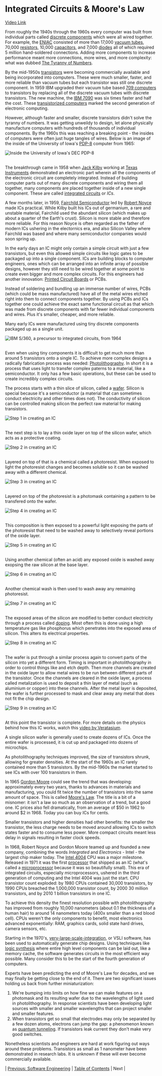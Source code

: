 # Integrated Circuits & Moore's Law
[Video Link](https://youtu.be/6-tKOHICqrI)

From roughly the 1940s through the 1960s every computer was built from individual parts called [discrete components](../glossary/README.md#discrete-component) which were all wired together. For example, the [ENIAC](https://en.wikipedia.org/wiki/ENIAC) consisted of more than 17,000 [vacuum tubes](../glossary/README.md#vacuum-tube), 70,000 [resistors](../glossary/README.md#resistor), 10,000 [capacitors](../glossary/README.md#capacitor), and 7,000 [diodes](../glossary/README.md#diode) all of which required 5 million hand-soldered connections. Adding more components to increase performance meant more connections, more wires, and more complexity: what was dubbed [The Tyranny of Numbers](https://en.wikipedia.org/wiki/Tyranny_of_numbers).

By the mid-1950s [transistors](../glossary/README.md#transistor) were becoming commercially available and being incorporated into computers. These were much smaller, faster, and more reliable than vacuum tubes but each transistor was still one discrete component. In 1959 IBM upgraded their vacuum tube based [709 computers](https://en.wikipedia.org/wiki/IBM_709) to transistors by replacing all of the discrete vacuum tubes with discrete transistors. The new machine, the [IBM 7090](https://en.wikipedia.org/wiki/IBM_7090) was six times faster and half the cost. These [transistorized computers](../glossary/README.md#transistor-computer) marked the second generation of electronic computing.

However, although faster and smaller, discrete transistors didn't solve the tyranny of numbers. It was getting unweildy to design, let alone physically manufacture computers with hundreds of thousands of individual components. By the 1960s this was reaching a breaking point - the insides of computers were often just huge tangles of wires. Below is an image of the inside of the University of Iowa's [PDP-8](https://en.wikipedia.org/wiki/PDP-8) computer from 1965:

![Inside the University of Iowa's DEC PDP-8](./PDP8.jpg)
<br /><br />

The breakthrough came in 1958 when [Jack Kilby](https://en.wikipedia.org/wiki/Jack_Kilby) working at [Texas Instruments](https://en.wikipedia.org/wiki/Texas_Instruments) demonstrated an electronic part wherein all the components of the electronic circuit are completely integrated. Instead of building computer parts out of many discrete components and wiring them all together, many components are placed together inside of a new single component. These are called [integrated circuits](../glossary/README.md#integrated-circuit) or _ICs_.

A few months later, in 1959, [Fairchild Semiconductor](https://en.wikipedia.org/wiki/Fairchild_Semiconductor) led by [Robert Noyce](https://en.wikipedia.org/wiki/Robert_Noyce) made ICs practical. While Kilby built his ICs out of germanium, a rare and unstable material, Fairchild used the abundant silicon (which makes up about a quarter of the Earth's crust). Silicon is more stable and therefore more reliable. For this reason Noyce is often regarded as the father of modern ICs ushering in the electornics era, and also Silicon Valley where Fairchild was based and where many semiconductor companies would soon spring up.

In the early days an IC might only contain a simple circuit with just a few transistors, but even this allowed simple circuits like logic gates to be packaged up into a single component. ICs are building blocks to computer engineers, ones which can be arranged into an infinite array of possible designs, however they still need to be wired together at some point to create even bigger and more complex circuits. For this engineers had another innovation: [Printed Circuit Boards](../glossary/README.md#printed-circuit-board) or PCBs.

Instead of soldering and bundling up an immense number of wires, PCBs (which could be mass manufactured) have all of the metal wires etched right into them to connect components together. By using PCBs and ICs together one could achieve the exact same functional circuit as that which was made from discrete components with far fewer individual components and wires. Plus it's smaller, cheaper, and more reliable.

Many early ICs were manufactured using tiny discrete components packaged up as a single unit.

![IBM S/360, a precursor to integrated circuits, from 1964](./s360.jpeg)
<br /><br />

Even when using tiny components it is difficult to get much more than around 5 transistors onto a single IC. To achieve more complex designs a radically fabrication process was needed: [Photolithography](https://en.wikipedia.org/wiki/Photolithography). In short it is a process that uses light to transfer complex paterns to a material, like a semiconductor. It only has a few basic operations, but these can be used to create incredibly complex circuits.

The process starts with a thin slice of silicon, called a [wafer](../glossary/README.md#wafer). Silicon is special because it's a semiconductor (a material that can sometimes conduct electricity and other times does not). The conductivity of silicon can be controlled making silicon the perfect raw material for making transistors.

![Step 1 in creating an IC](./creating-ic-01.JPG)
<br /><br />

The next step is to lay a thin oxide layer on top of the silicon wafer, which acts as a protective coating.

![Step 2 in creating an IC](./creating-ic-02.JPG)
<br /><br />

Layered on top of that is a chemical called a photoresist. When exposed to light the photoresist changes and becomes soluble so it can be washed away with a different chemical.

![Step 3 in creating an IC](./creating-ic-03.JPG)
<br /><br />

Layered on top of the photoresist is a photomask containing a pattern to be transfered onto the wafer.

![Step 4 in creating an IC](./creating-ic-04.JPG)
<br /><br />

This composition is then exposed to a powerful light exposing the parts of the photoresist that need to be washed away to selectively reveal portions of the oxide layer.

![Step 5 in creating an IC](./creating-ic-05.JPG)
<br /><br />

Using another chemical (often an acid) any exposed oxide is washed away exopsing the raw silicon at the base layer.

![Step 6 in creating an IC](./creating-ic-06.JPG)
<br /><br />

Another chemical wash is then used to wash away any remaining photoresist.

![Step 7 in creating an IC](./creating-ic-07.JPG)
<br /><br />

The exposed areas of the silicon are modified to better conduct electricity through a process called [doping](https://en.wikipedia.org/wiki/Doping_(semiconductor)). Most often this is done using a high temperature gas like phosphorus which penetrates into the exposed area of silicon. This alters its electrical properties.

![Step 8 in creating an IC](./creating-ic-08.JPG)
<br /><br />

The wafer is put through a similar process again to convert parts of the silicon into yet a different form. Timing is important in photolithography in order to control things like and etch depth. Then more channels are created in the oxide layer to allow metal wires to be run between different parts of the transistor. Once the channels are cleared in the oxide layer, a process called metalization is used to deposit a thin layer of metal (such as aluminium or copper) into these channels. After the metal layer is deposited, the wafer is further processed to mask and clear away any metal that does not fit the chip design.

![Step 9 in creating an IC](./creating-ic-09.JPG)
<br /><br />

At this point the transistor is complete. For more details on the physics behind how this IC works, watch this [video by Veratasium](https://www.youtube.com/watch?v=IcrBqCFLHIY).

A single silicon wafer is generally used to create dozens of ICs. Once the entire wafer is processed, it is cut up and packaged into dozens of microchips.

As photolithography techniques improved, the size of transistors shrunk, allowing for greater densities. At the start of the 1960s an IC rarely contained more than 5 transistors. By the mid-1960s the market started to see ICs with over 100 transistors in them.

In 1965 [Gordon Moore](https://en.wikipedia.org/wiki/Gordon_Moore) could see the trend that was developing: approximately every two years, thanks to advances in materials and manufacturing, you could fit twice the number of transistors into the same amount of space. This is called [Moore's Law](../glossary/README.md#moores-law). The title is a bit of a misnomer: it isn't a law so much as an observation of a trend, but a good one. IC prices also fell dramatically, from an average of $50 in 1962 to around $2 in 1968. Today you can buy ICs for cents.

Smaller transistors and higher densities had other benefits: the smaller the transistor, the less charge needs to be moved around allowing ICs to switch states faster and to consume less power. More compact circuits meant less delay in signals resulting in faster clock speeds.

In 1968, Robert Noyce and Gordon Moore teamed up and founded a new company, combining the words _Integrated_ and _Electronics_ - Intel - the largest chip maker today. The [Intel 4004](https://en.wikipedia.org/wiki/Intel_4004) CPU was a major milestone. Released in 1971 it was the first [processor](../glossary/README.md#central-processing-unit) that shipped as an IC (what's called a [microprocessor](../glossary/README.md#microprocessor) because it was so beautifully small). This era of integrated circuits, especially microprocessors, ushered in the third generation of computing and the Intel 4004 was just the start. CPU transistor count exploded: by 1980 CPUs contained 30,000 transistors, by 1990 CPUs breached the 1,000,000 transistor count, by 2000 30 million transistors, and by 2010 1 billion transistors in one IC.

To achieve this density the finest resolution possible with photolithography has improved from roughly 10,000 nanometers (about 0.1 the thickness of a human hair) to around 14 nanometers today (400x smaller than a red blood cell). CPUs weren't the only components to benefit, most electronics advanced exponentially: RAM, graphics cards, solid state hard drives, camera sensors, etc.

Starting in the 1970's, [very-large-scale-integration](https://en.wikipedia.org/wiki/Very_Large_Scale_Integration), or VSLI software, has been used to automatically generate chip designs. Using techniques like [logic synthesis](https://en.wikipedia.org/wiki/Logic_synthesis) where entire high level components can be laid out, like a memory cache, the software generates circuits in the most efficient way possible. Many consider this to be the start of the fourth generation of computers.

Experts have been predicting the end of Moore's Law for decades, and we may finally be getting close to the end of it. There are two significant issues holding us back from further miniaturization:
1. We're bumping into limits on how fine we can make features on a photomask and its resulting wafer due to the wavelengths of light used in photolithography. In response scientists have been developing light sources with smaller and smaller wavelengths that can project smaller and smaller features.
2. When transistors get so small that electrodes may only be separated by a few dozen atoms, electrons can jump the gap: a phenomenon known as [quantum tunneling](https://en.wikipedia.org/wiki/Quantum_tunnelling). If transistors leak current they don't make very good switches.

Nonetheless scientists and engineers are hard at work figuring out ways around these problems. Transistors as small as 1 nanometer have been demonstrated in research labs. It is unknown if these will ever become commercially available.

| [Previous: Software Engineering](../16/README.md) | [Table of Contents](../README.md#table-of-contents) | Next |
